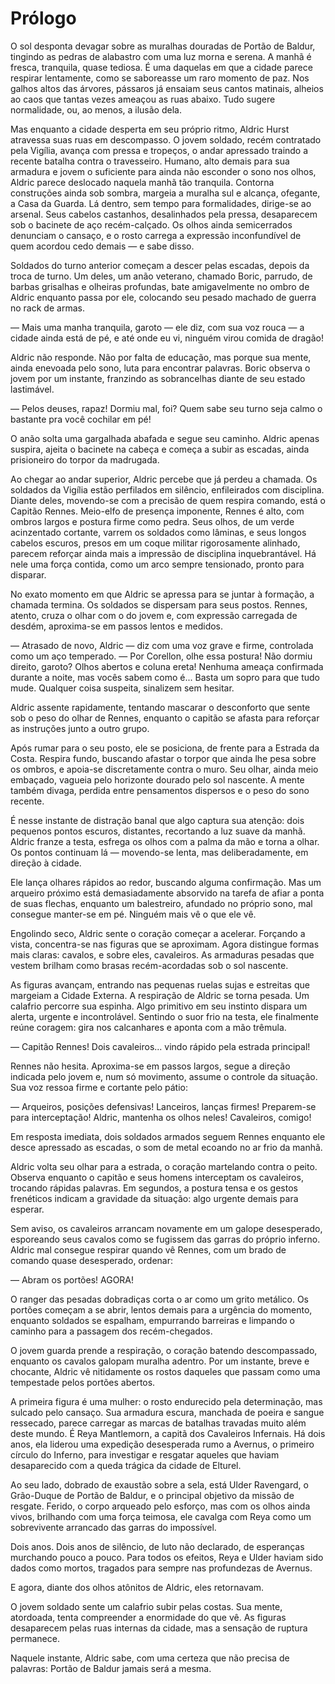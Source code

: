 # Prólogo

O sol desponta devagar sobre as muralhas douradas de Portão de Baldur, tingindo as pedras de alabastro com uma luz morna e serena. A manhã é fresca, tranquila, quase tediosa. É uma daquelas em que a cidade parece respirar lentamente, como se saboreasse um raro momento de paz. Nos galhos altos das árvores, pássaros já ensaiam seus cantos matinais, alheios ao caos que tantas vezes ameaçou as ruas abaixo. Tudo sugere normalidade, ou, ao menos, a ilusão dela.

Mas enquanto a cidade desperta em seu próprio ritmo, Aldric Hurst atravessa suas ruas em descompasso. O jovem soldado, recém contratado pela Vigília, avança com pressa e tropeços, o andar apressado traindo a recente batalha contra o travesseiro. Humano, alto demais para sua armadura e jovem o suficiente para ainda não esconder o sono nos olhos, Aldric parece deslocado naquela manhã tão tranquila. Contorna construções ainda sob sombra, margeia a muralha sul e alcança, ofegante, a Casa da Guarda. Lá dentro, sem tempo para formalidades, dirige-se ao arsenal. Seus cabelos castanhos, desalinhados pela pressa, desaparecem sob o bacinete de aço recém-calçado. Os olhos ainda semicerrados denunciam o cansaço, e o rosto carrega a expressão inconfundível de quem acordou cedo demais — e sabe disso.

Soldados do turno anterior começam a descer pelas escadas, depois da troca de turno. Um deles, um anão veterano, chamado Boric, parrudo, de barbas grisalhas e olheiras profundas, bate amigavelmente no ombro de Aldric enquanto passa por ele, colocando seu pesado machado de guerra no rack de armas.

— Mais uma manha tranquila, garoto — ele diz, com sua voz rouca — a cidade ainda está de pé, e até onde eu vi, ninguém virou comida de dragão!

Aldric não responde. Não por falta de educação, mas porque sua mente, ainda enevoada pelo sono, luta para encontrar palavras. Boric observa o jovem por um instante, franzindo as sobrancelhas diante de seu estado lastimável.

— Pelos deuses, rapaz! Dormiu mal, foi? Quem sabe seu turno seja calmo o bastante pra você cochilar em pé!

O anão solta uma gargalhada abafada e segue seu caminho. Aldric apenas suspira, ajeita o bacinete na cabeça e começa a subir as escadas, ainda prisioneiro do torpor da madrugada.

Ao chegar ao andar superior, Aldric percebe que já perdeu a chamada. Os soldados da Vigília estão perfilados em silêncio, enfileirados com disciplina. Diante deles, movendo-se com a precisão de quem respira comando, está o Capitão Rennes. Meio-elfo de presença imponente, Rennes é alto, com ombros largos e postura firme como pedra. Seus olhos, de um verde acinzentado cortante, varrem os soldados como lâminas, e seus longos cabelos escuros, presos em um coque militar rigorosamente alinhado, parecem reforçar ainda mais a impressão de disciplina inquebrantável. Há nele uma força contida, como um arco sempre tensionado, pronto para disparar.

No exato momento em que Aldric se apressa para se juntar à formação, a chamada termina. Os soldados se dispersam para seus postos. Rennes, atento, cruza o olhar com o do jovem e, com expressão carregada de desdém, aproxima-se em passos lentos e medidos.

— Atrasado de novo, Aldric — diz com uma voz grave e firme, controlada como um aço temperado. — Por Corellon, olhe essa postura! Não dormiu direito, garoto? Olhos abertos e coluna ereta! Nenhuma ameaça confirmada durante a noite, mas vocês sabem como é... Basta um sopro para que tudo mude. Qualquer coisa suspeita, sinalizem sem hesitar.

Aldric assente rapidamente, tentando mascarar o desconforto que sente sob o peso do olhar de Rennes, enquanto o capitão se afasta para reforçar as instruções junto a outro grupo.

Após rumar para o seu posto, ele se posiciona, de frente para a Estrada da Costa. Respira fundo, buscando afastar o torpor que ainda lhe pesa sobre os ombros, e apoia-se discretamente contra o muro. Seu olhar, ainda meio embaçado, vagueia pelo horizonte dourado pelo sol nascente. A mente também divaga, perdida entre pensamentos dispersos e o peso do sono recente.

É nesse instante de distração banal que algo captura sua atenção: dois pequenos pontos escuros, distantes, recortando a luz suave da manhã. Aldric franze a testa, esfrega os olhos com a palma da mão e torna a olhar. Os pontos continuam lá — movendo-se lenta, mas deliberadamente, em direção à cidade.

Ele lança olhares rápidos ao redor, buscando alguma confirmação. Mas um arqueiro próximo está demasiadamente absorvido na tarefa de afiar a ponta de suas flechas, enquanto um balestreiro, afundado no próprio sono, mal consegue manter-se em pé. Ninguém mais vê o que ele vê.

Engolindo seco, Aldric sente o coração começar a acelerar. Forçando a vista, concentra-se nas figuras que se aproximam. Agora distingue formas mais claras: cavalos, e sobre eles, cavaleiros. As armaduras pesadas que vestem brilham como brasas recém-acordadas sob o sol nascente.

As figuras avançam, entrando nas pequenas ruelas sujas e estreitas que margeiam a Cidade Externa. A respiração de Aldric se torna pesada. Um calafrio percorre sua espinha. Algo primitivo em seu instinto dispara um alerta, urgente e incontrolável. Sentindo o suor frio na testa, ele finalmente reúne coragem: gira nos calcanhares e aponta com a mão trêmula.

— Capitão Rennes! Dois cavaleiros... vindo rápido pela estrada principal!

Rennes não hesita. Aproxima-se em passos largos, segue a direção indicada pelo jovem e, num só movimento, assume o controle da situação. Sua voz ressoa firme e cortante pelo pátio:

— Arqueiros, posições defensivas! Lanceiros, lanças firmes! Preparem-se para interceptação! Aldric, mantenha os olhos neles! Cavaleiros, comigo!

Em resposta imediata, dois soldados armados seguem Rennes enquanto ele desce apressado as escadas, o som de metal ecoando no ar frio da manhã.

Aldric volta seu olhar para a estrada, o coração martelando contra o peito. Observa enquanto o capitão e seus homens interceptam os cavaleiros, trocando rápidas palavras. Em segundos, a postura tensa e os gestos frenéticos indicam a gravidade da situação: algo urgente demais para esperar.

Sem aviso, os cavaleiros arrancam novamente em um galope desesperado, esporeando seus cavalos como se fugissem das garras do próprio inferno. Aldric mal consegue respirar quando vê Rennes, com um brado de comando quase desesperado, ordenar:

— Abram os portões! AGORA!

O ranger das pesadas dobradiças corta o ar como um grito metálico. Os portões começam a se abrir, lentos demais para a urgência do momento, enquanto soldados se espalham, empurrando barreiras e limpando o caminho para a passagem dos recém-chegados.

O jovem guarda prende a respiração, o coração batendo descompassado, enquanto os cavalos galopam muralha adentro. Por um instante, breve e chocante, Aldric vê nitidamente os rostos daqueles que passam como uma tempestade pelos portões abertos.

A primeira figura é uma mulher: o rosto endurecido pela determinação, mas sulcado pelo cansaço. Sua armadura escura, manchada de poeira e sangue ressecado, parece carregar as marcas de batalhas travadas muito além deste mundo. É Reya Mantlemorn, a capitã dos Cavaleiros Infernais. Há dois anos, ela liderou uma expedição desesperada rumo a Avernus, o primeiro círculo do Inferno, para investigar e resgatar aqueles que haviam desaparecido com a queda trágica da cidade de Elturel.

Ao seu lado, dobrado de exaustão sobre a sela, está Ulder Ravengard, o Grão-Duque de Portão de Baldur, e o principal objetivo da missão de resgate. Ferido, o corpo arqueado pelo esforço, mas com os olhos ainda vivos, brilhando com uma força teimosa, ele cavalga com Reya como um sobrevivente arrancado das garras do impossível.

Dois anos. Dois anos de silêncio, de luto não declarado, de esperanças murchando pouco a pouco. Para todos os efeitos, Reya e Ulder haviam sido dados como mortos, tragados para sempre nas profundezas de Avernus.

E agora, diante dos olhos atônitos de Aldric, eles retornavam.

O jovem soldado sente um calafrio subir pelas costas. Sua mente, atordoada, tenta compreender a enormidade do que vê. As figuras desaparecem pelas ruas internas da cidade, mas a sensação de ruptura permanece.

Naquele instante, Aldric sabe, com uma certeza que não precisa de palavras: Portão de Baldur jamais será a mesma.
